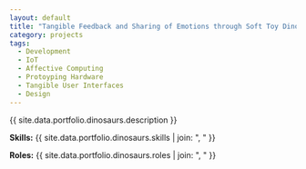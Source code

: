```yaml
---
layout: default
title: "Tangible Feedback and Sharing of Emotions through Soft Toy Dinosaurs"
category: projects
tags:
  - Development
  - IoT
  - Affective Computing
  - Protoyping Hardware
  - Tangible User Interfaces
  - Design
---
```


{{ site.data.portfolio.dinosaurs.description }}

**Skills:** {{ site.data.portfolio.dinosaurs.skills | join: ", " }}

**Roles:** {{ site.data.portfolio.dinosaurs.roles | join: ", " }}
